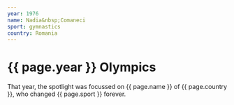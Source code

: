 ```yaml
---
year: 1976
name: Nadia&nbsp;Comaneci
sport: gymnastics
country: Romania
---
```


# {{ page.year }} Olympics

That year, the spotlight was focussed on {{ page.name }} of  {{ page.country }}, who changed {{ page.sport }} forever.
